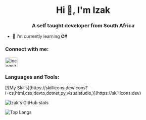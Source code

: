 <h1 align="center">Hi 👋, I'm Izak</h1>
<h3 align="center">A self taught developer from South Africa</h3>

- 🌱 I’m currently learning **C#**

<h3 align="left">Connect with me:</h3>
<p align="left">
<a href="https://dev.to/incognito100" target="blank"><img align="center" src="https://raw.githubusercontent.com/rahuldkjain/github-profile-readme-generator/master/src/images/icons/Social/devto.svg" alt="incognito100" height="30" width="40" /></a>
</p>

<h3 align="left">Languages and Tools:</h3>
[![My Skills](https://skillicons.dev/icons?i=cs,html,css,devto,dotnet,py,visualstudio,)](https://skillicons.dev)

![Izak's GitHub stats](https://github-readme-stats-steel-beta-48.vercel.app/api?username=Incognito-100)

![Top Langs](https://github-readme-stats-steel-beta-48.vercel.app/api/top-langs/?username=Incognito-100)
